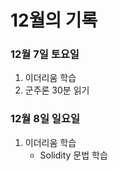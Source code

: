# 12월의 기록

### 12월 7일 토요일 

1. 이더리움 학습
2. 군주론 30분 읽기

### 12월 8일 일요일 

1. 이더리움 학습
    - Solidity 문법 학습
